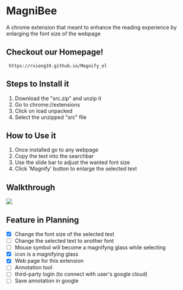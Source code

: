 # MagniBee
  A chrome extension that meant to enhance the reading experience by enlarging the font size of the webpage
  
  ## Checkout our Homepage!
     https://rxiong19.github.io/Magnify_el
  
  ## Steps to Install it
  1. Download the "src.zip" and unzip it
  2. Go to chrome://extensions
  3. Click on load unpacked
  4. Select the unzipped "src" file
  
  ## How to Use it
  1. Once installed go to any webpage
  2. Copy the text into the searchbar
  3. Use the slide bar to adjust the wanted font size
  4. Click 'Magnify' button to enlarge the selected text

  ## Walkthrough
  <img src = "http://g.recordit.co/rzOwLKmOid.gif"> <br>
  
  ## Feature in Planning
  - [x] Change the font size of the selected text
  - [ ] Change the selected text to another font
  - [ ] Mouse symbol will become a magnifyng glass while selecting
  - [x] icon is a magnifying glass
  - [x] Web page for this extension
  - [ ] Annotation tool 
  - [ ] third-party login (to connect with user's google cloud)
  - [ ] Save annotation in google
